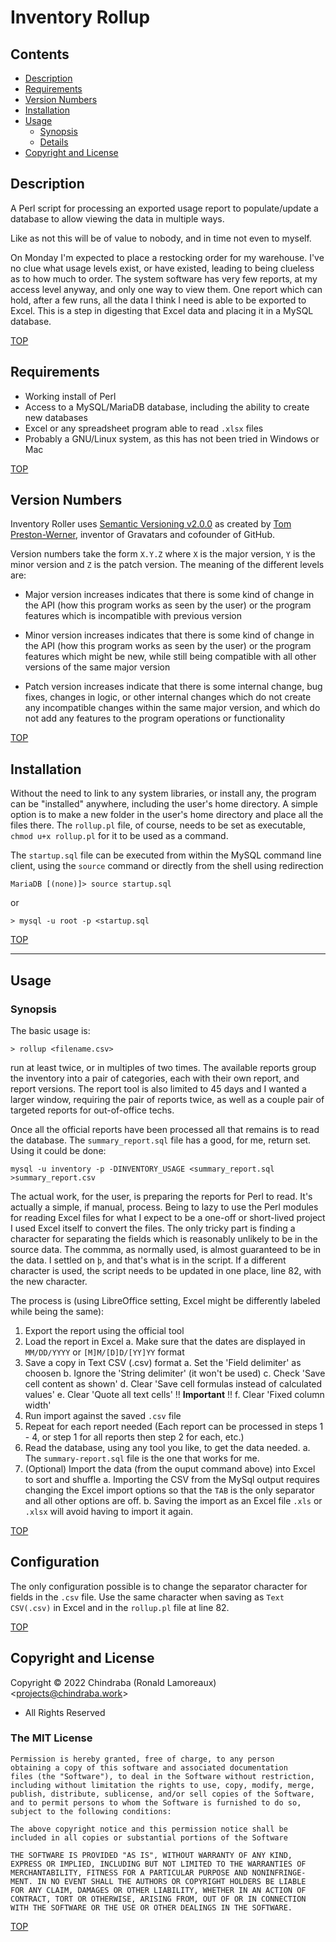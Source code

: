 # Inventory Rollup

## Contents

- [Description](#description)
- [Requirements](#requirements)
- [Version Numbers](#version-numbers)
- [Installation](#installation)
- [Usage](#usage)
  - [Synopsis](#synopsis)
  - [Details](#command-details)
- [Copyright and License](#copyright-and-license)


## Description

A Perl script for processing an exported usage report to populate/update a database to allow viewing the data in multiple ways.

Like as not this will be of value to nobody, and in time not even to myself.

On Monday I'm expected to place a restocking order for my warehouse. I've no clue what usage levels exist, or have existed, leading to being clueless as to how much to order. The system software has very few reports, at my access level anyway, and only one way to view them. One report which can hold, after a few runs, all the data I think I need is able to be exported to Excel. This is a step in digesting that Excel data and placing it in a MySQL database.

[TOP](#contents)

## Requirements

- Working install of Perl
- Access to a MySQL/MariaDB database, including the ability to create new databases
- Excel or any spreadsheet program able to read `.xlsx` files
- Probably a GNU/Linux system, as this has not been tried in Windows or Mac


[TOP](#contents)

## Version Numbers

Inventory Roller uses [Semantic Versioning v2.0.0](https://semver.org/spec/v2.0.0.html) as created by [Tom Preston-Werner](http://tom.preston-werner.com/), inventor of Gravatars and cofounder of GitHub.

Version numbers take the form `X.Y.Z` where `X` is the major version, `Y` is the minor version and `Z` is the patch version. The meaning of the different levels are:

- Major version increases indicates that there is some kind of change in the API (how this program works as seen by the user) or the program features which is incompatible with previous version

- Minor version increases indicates that there is some kind of change in the API (how this program works as seen by the user) or the program features which might be new, while still being compatible with all other versions of the same major version

- Patch version increases indicate that there is some internal change, bug fixes, changes in logic, or other internal changes which do not create any incompatible changes within the same major version, and which do not add any features to the program operations or functionality

[TOP](#contents)

## Installation

Without the need to link to any system libraries, or install any, the program can be "installed" anywhere, including the user's home directory. A simple option is to make a new folder in the user's home directory and place all the files there. The `rollup.pl` file, of course, needs to be set as executable, `chmod u+x rollup.pl` for it to be used as a command.

The `startup.sql` file can be executed from within the MySQL command line client, using the `source` command or directly from the shell using redirection

```
MariaDB [(none)]> source startup.sql
```

or

```
> mysql -u root -p <startup.sql
```

[TOP](#contents)

---

## Usage

### Synopsis

The basic usage is:
```
> rollup <filename.csv>
```
run at least twice, or in multiples of two times. The available reports group the inventory into a pair of categories, each with their own report, and report versions. The report tool is also limited to 45 days and I wanted a larger window, requiring the pair of reports twice, as well as a couple pair of targeted reports for out-of-office techs.

Once all the official reports have been processed all that remains is to read the database. The `summary_report.sql` file has a good, for me, return set. Using it could be done:
```
mysql -u inventory -p -DINVENTORY_USAGE <summary_report.sql >summary_report.csv
```

The actual work, for the user, is preparing the reports for Perl to read. It's actually a simple, if manual, process. Being to lazy to use the Perl modules for reading Excel files for what I expect to be a one-off or short-lived project I used Excel itself to convert the files. The only tricky part is finding a character for separating the fields which is reasonably unlikely to be in the source data. The commma, as normally used, is almost guaranteed to be in the data. I settled on `þ`, and that's what is in the script. If a different character is used, the script needs to be updated in one place, line 82, with the new character.

The process is (using LibreOffice setting, Excel might be differently labeled while being the same):

1.  Export the report using the official tool
2.  Load the report in Excel
  a.  Make sure that the dates are displayed in` MM/DD/YYYY` or `[M]M/[D]D/[YY]YY` format
3.  Save a copy in Text CSV (.csv) format
  a.  Set the 'Field delimiter' as choosen
  b.  Ignore the 'String delimiter' (it won't be used)
  c.  Check 'Save cell content as shown'
  d.  Clear 'Save cell formulas instead of calculated values'
  e.  Clear 'Quote all text cells'  !! **Important** !!
  f.  Clear 'Fixed column width'
4.  Run import against the saved `.csv` file
5.  Repeat for each report needed (Each report can be processed in steps 1 - 4, or step 1 for all reports then step 2 for each, etc.)
6.  Read the database, using any tool you like, to get the data needed.
    a.  The `summary-report.sql` file is the one that works for me.
7.  (Optional) Import the data (from the ouput command above) into Excel to sort and shuffle
    a.  Importing the CSV from the MySql output requires changing the Excel import options so that the `TAB` is the only separator and all other options are off.
    b.  Saving the import as an Excel file `.xls` or `.xlsx` will avoid having to import it again.

[TOP](#contents)

## Configuration

The only configuration possible is to change the separator character for fields in the `.csv` file. Use the same character when saving as `Text CSV(.csv)` in Excel and in the `rollup.pl` file at line 82.


[TOP](#contents)

## Copyright and License

Copyright © 2022 Chindraba (Ronald Lamoreaux)
                 <[projects@chindraba.work](mailto:projects@chindraba.work?subject=Inventory%20Rollup)>
- All Rights Reserved

### The MIT License

    Permission is hereby granted, free of charge, to any person
    obtaining a copy of this software and associated documentation
    files (the "Software"), to deal in the Software without restriction,
    including without limitation the rights to use, copy, modify, merge,
    publish, distribute, sublicense, and/or sell copies of the Software,
    and to permit persons to whom the Software is furnished to do so,
    subject to the following conditions:

    The above copyright notice and this permission notice shall be
    included in all copies or substantial portions of the Software

    THE SOFTWARE IS PROVIDED "AS IS", WITHOUT WARRANTY OF ANY KIND,
    EXPRESS OR IMPLIED, INCLUDING BUT NOT LIMITED TO THE WARRANTIES OF
    MERCHANTABILITY, FITNESS FOR A PARTICULAR PURPOSE AND NONINFRINGE-
    MENT. IN NO EVENT SHALL THE AUTHORS OR COPYRIGHT HOLDERS BE LIABLE
    FOR ANY CLAIM, DAMAGES OR OTHER LIABILITY, WHETHER IN AN ACTION OF
    CONTRACT, TORT OR OTHERWISE, ARISING FROM, OUT OF OR IN CONNECTION
    WITH THE SOFTWARE OR THE USE OR OTHER DEALINGS IN THE SOFTWARE.

[TOP](#contents)
